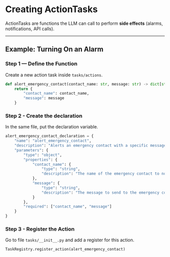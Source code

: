 # Creating ActionTasks

ActionTasks are functions the LLM can call to perform **side effects** (alarms, notifications, API calls).

---

## Example: Turning On an Alarm

### Step 1 — Define the Function
Create a new action task inside ```tasks/actions```.
```python
def alert_emergency_contact(contact_name: str, message: str) -> dict[str, str]:
    return {
        "contact_name": contact_name,
        "message": message
    }
```

### Step 2 - Create the declaration
In the same file, put the declaration variable.
```python
alert_emergency_contact_declaration = {
    "name": "alert_emergency_contact",
    "description": "Alerts an emergency contact with a specific message.",
    "parameters": {
        "type": "object",
        "properties": {
            "contact_name": {
                "type": "string",
                "description": "The name of the emergency contact to notify."
            },
            "message": {
                "type": "string",
                "description": "The message to send to the emergency contact."
            }
        },
        "required": ["contact_name", "message"]
    }
}
```

### Step 3 - Register the Action
Go to file ```tasks/__init__.py``` and add a register for this action.
```python
TaskRegistry.register_action(alert_emergency_contact)
```